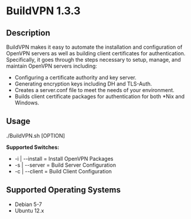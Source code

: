 BuildVPN 1.3.3
==============

Description
-----------
BuildVPN makes it easy to automate the installation and configuration of OpenVPN servers as well as building client certificates for authentication.
Specifically, it goes through the steps necessary to setup, manage, and maintain OpenVPN servers including:

* Configuring a certificate authority and key server.
* Generating encryption keys including DH and TLS-Auth.
* Creates a server.conf file to meet the needs of your environment.
* Builds client certificate packages for authentication for both *Nix and Windows.

Usage
-----
./BuildVPN.sh [OPTION]

**Supported Switches:**

* -i | --install = Install OpenVPN Packages
* -s | --server  = Build Server Configuration
* -c | --client  = Build Client Configuration

Supported Operating Systems
---------------------------

* Debian 5-7
* Ubuntu 12.x
